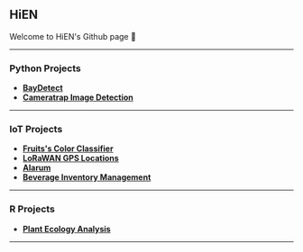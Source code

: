 ## HiEN

Welcome to HiEN's Github page :wave:

---

### Python Projects

- **[BayDetect](https://github.com/enguy-hub/BayDetect)**
- **[Cameratrap Image Detection](https://github.com/enguy-hub/camtrapDetect)**

---

### IoT Projects

- **[Fruits's Color Classifier](https://github.com/enguy-hub/seeedLoRa-fruits-colorClassifier)**
- **[LoRaWAN GPS Locations](https://github.com/enguy-hub/seeedLoRa-gpsLocations)**
- **[Alarum](https://github.com/enguy-hub/alarum)**
- **[Beverage Inventory Management](https://github.com/enguy-hub/store-alerting-system)**

---

### R Projects

- **[Plant Ecology Analysis](https://github.com/enguy-hub/phytometer-statsanalysis)**

---
